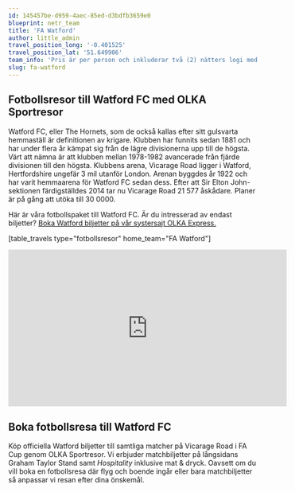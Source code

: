 ```yaml
---
id: 145457be-d959-4aec-85ed-d3bdfb3659e0
blueprint: netr_team
title: 'FA Watford'
author: little_admin
travel_position_long: '-0.401525'
travel_position_lat: '51.649906'
team_info: 'Pris är per person och inkluderar två (2) nätters logi med del i dubbelrum på 3*** hotell i London, frukost på hotellet samt matchbiljett på arenans kortsida. OBS! Priset som också inkluderar flyg är ett frånpris.'
slug: fa-watford
---
```

<h2>Fotbollsresor till Watford FC med OLKA Sportresor</h2>
<p>Watford FC, eller The Hornets, som de också kallas efter sitt gulsvarta hemmaställ är definitionen av krigare. Klubben har funnits sedan 1881 och har under flera år kämpat sig från de lägre divisionerna upp till de högsta. Värt att nämna är att klubben mellan 1978-1982 avancerade från fjärde divisionen till den högsta. Klubbens arena, Vicarage Road ligger i Watford, Hertfordshire ungefär 3 mil utanför London. Arenan byggdes år 1922 och har varit hemmaarena för Watford FC sedan dess. Efter att Sir Elton John-sektionen färdigställdes 2014 tar nu Vicarage Road 21 577 åskådare. Planer är på gång att utöka till 30 0000.</p>
<p>Här är våra fotbollspaket till Watford FC. Är du intresserad av endast biljetter? <a href="https://www.olkaexpress.se/fotbollsbiljetter/fa-cup-england/london/watford-fc">Boka Watford biljetter på vår systersajt OLKA Express.</a></p>
<p>[table_travels type="fotbollsresor" home_team="FA Watford"]</p>
<p><iframe src="https://www.youtube.com/embed/AkbdJoE7g5I" width="560" height="315" frameborder="0" allowfullscreen="allowfullscreen" data-mce-fragment="1"></iframe></p>
<h2>Boka fotbollsresa till Watford FC</h2>
<p>Köp officiella Watford biljetter till samtliga matcher på Vicarage Road i FA Cup genom OLKA Sportresor. Vi erbjuder matchbiljetter på långsidans Graham Taylor Stand samt <em>Hospitality </em>inklusive mat &amp; dryck. Oavsett om du vill boka en fotbollsresa där flyg och boende ingår eller bara matchbiljetter så anpassar vi resan efter dina önskemål.</p>
